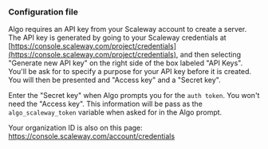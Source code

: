 ### Configuration file

Algo requires an API key from your Scaleway account to create a server.
The API key is generated by going to your Scaleway credentials at [https://console.scaleway.com/project/credentials](https://console.scaleway.com/project/credentials), and then selecting "Generate new API key" on the right side of the box labeled "API Keys".
You'll be ask for to specify a purpose for your API key before it is created. You will then be presented and "Access key" and a "Secret key".

Enter the "Secret key" when Algo prompts you for the `auth token`. You won't need the "Access key".
This information will be pass as the `algo_scaleway_token` variable when asked for in the Algo prompt.

Your organization ID is also on this page: <https://console.scaleway.com/account/credentials>
